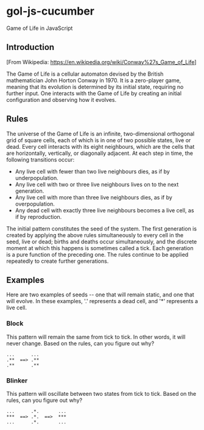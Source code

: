 # gol-js-cucumber
Game of Life in JavaScript

## Introduction
[From Wikipedia: https://en.wikipedia.org/wiki/Conway%27s_Game_of_Life]

The Game of Life is a cellular automaton devised by the British mathematician John Horton Conway in 1970. It is a zero-player game, meaning that its evolution is determined by its initial state, requiring no further input. One interacts with the Game of Life by creating an initial configuration and observing how it evolves.

## Rules

The universe of the Game of Life is an infinite, two-dimensional orthogonal grid of square cells, each of which is in one of two possible states, live or dead. Every cell interacts with its eight neighbours, which are the cells that are horizontally, vertically, or diagonally adjacent. At each step in time, the following transitions occur:

* Any live cell with fewer than two live neighbours dies, as if by underpopulation.
* Any live cell with two or three live neighbours lives on to the next generation.
* Any live cell with more than three live neighbours dies, as if by overpopulation.
* Any dead cell with exactly three live neighbours becomes a live cell, as if by reproduction.

The initial pattern constitutes the seed of the system. The first generation is created by applying the above rules simultaneously to every cell in the seed, live or dead; births and deaths occur simultaneously, and the discrete moment at which this happens is sometimes called a tick. Each generation is a pure function of the preceding one. The rules continue to be applied repeatedly to create further generations.

## Examples

Here are two examples of seeds -- one that will remain static, and one that will evolve. In these examples, '.' represents a dead cell, and '*' represents a live cell.

### Block

This pattern will remain the same from tick to tick. In other words, it will never change. Based on the rules, can you figure out why?  

```
...      ...
.**  ==> .**
.**      .**
```

### Blinker

This pattern will oscillate between two states from tick to tick. Based on the rules, can you figure out why?

```
...      .*.       ...
***  ==> .*.  ==>  ***
...      .*.       ...
```


